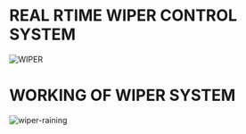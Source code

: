 # REAL RTIME WIPER CONTROL SYSTEM


![WIPER](https://user-images.githubusercontent.com/102659131/168467084-d5c83513-6fb3-4555-b193-3dbd2fd5f778.jpg)


# WORKING OF WIPER SYSTEM


![wiper-raining](https://user-images.githubusercontent.com/102659131/168467225-3a1a054a-0140-4caf-8418-7253b91ceb4a.gif)



